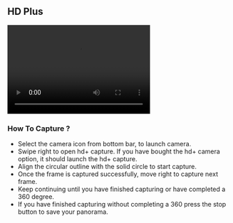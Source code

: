 ## HD Plus

<video src="https://dm9798hkwy8ay.cloudfront.net/hd_plus_howto.mp4" width="320" height="200" controls preload></video>

### How To Capture ?

- Select the camera icon from bottom bar, to launch camera.
- Swipe right to open hd+ capture. If you have bought the hd+ camera option, it should launch the hd+ capture.
- Align the circular outline with the solid circle to start capture.
- Once the frame is captured successfully, move right to capture next frame.
- Keep continuing until you have finished capturing or have completed a 360 degree.
- If you have finished capturing without completing a 360 press the stop button to save your panorama. 
